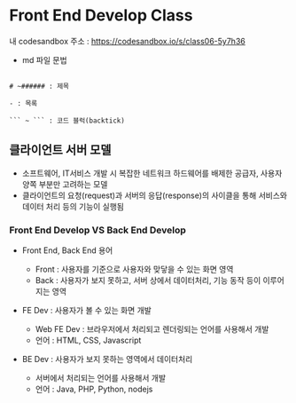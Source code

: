 # Front End Develop Class

내 codesandbox 주소 : https://codesandbox.io/s/class06-5y7h36

- md 파일 문법

```

# ~###### : 제목

- : 목록

``` ~ ``` : 코드 블럭(backtick)

```

## 클라이언트 서버 모델

- 소프트웨어, IT서비스 개발 시 복잡한 네트워크 하드웨어를 배제한 
  공급자, 사용자 양쪽 부분만 고려하는 모델
- 클라이언트의 요청(request)과 서버의 응답(response)의 사이클을 통해
  서비스와 데이터 처리 등의 기능이 실행됨

### Front End Develop VS Back End Develop

- Front End, Back End 용어
  - Front : 사용자를 기준으로 사용자와 맞닿을 수 있는 화면 영역
  - Back : 사용자가 보지 못하고, 서버 상에서 데이터처리, 기능 동작 등이 이루어지는 영역

- FE Dev : 사용자가 볼 수 있는 화면 개발
  - Web FE Dev : 브라우저에서 처리되고 렌더링되는 언어를 사용해서 개발
  - 언어 : HTML, CSS, Javascript

- BE Dev : 사용자가 보지 못하는 영역에서 데이터처리
  - 서버에서 처리되는 언어를 사용해서 개발
  - 언어 : Java, PHP, Python, nodejs